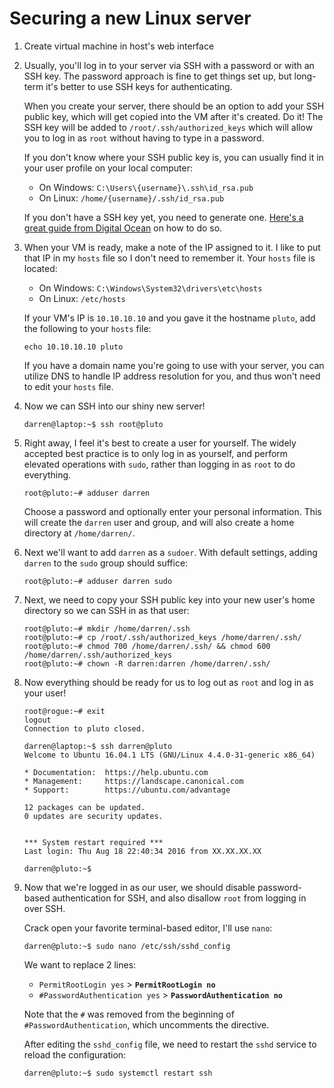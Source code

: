 Securing a new Linux server
===========================

1.  Create virtual machine in host's web interface

2.  Usually, you'll log in to your server via SSH with a password or with an SSH key.
    The password approach is fine to get things set up, but long-term it's better
    to use SSH keys for authenticating.

    When you create your server, there should be an option to add your SSH public key,
    which will get copied into the VM after it's created. Do it!
    The SSH key will be added to `/root/.ssh/authorized_keys` which will allow you to
    log in as `root` without having to type in a password.

    If you don't know where your SSH public key is, you can usually find it in
    your user profile on your local computer:
    * On Windows: `C:\Users\{username}\.ssh\id_rsa.pub`
    * On Linux: `/home/{username}/.ssh/id_rsa.pub`

    If you don't have a SSH key yet, you need to generate one.
    [Here's a great guide from Digital Ocean](https://www.digitalocean.com/community/tutorials/how-to-set-up-ssh-keys--2)
    on how to do so.

3.  When your VM is ready, make a note of the IP assigned to it.
    I like to put that IP in my `hosts` file so I don't need to remember it.
    Your `hosts` file is located:
    * On Windows: `C:\Windows\System32\drivers\etc\hosts`
    * On Linux: `/etc/hosts`

    If your VM's IP is `10.10.10.10` and you gave it the hostname `pluto`,
    add the following to your `hosts` file:
    ```
    echo 10.10.10.10 pluto
    ```

    If you have a domain name you're going to use with your server,
    you can utilize DNS to handle IP address resolution for you,
    and thus won't need to edit your `hosts` file.

3.  Now we can SSH into our shiny new server!
    ```
    darren@laptop:~$ ssh root@pluto
    ```

4.  Right away, I feel it's best to create a user for yourself.
    The widely accepted best practice is to only log in as yourself,
    and perform elevated operations with `sudo`,
    rather than logging in as `root` to do everything.
    ```
    root@pluto:~# adduser darren
    ```
    Choose a password and optionally enter your personal information.
    This will create the `darren` user and group,
    and will also create a home directory at `/home/darren/`.

5.  Next we'll want to add `darren` as a `sudoer`. With default settings,
    adding `darren` to the `sudo` group should suffice:
    ```
    root@pluto:~# adduser darren sudo
    ```

6.  Next, we need to copy your SSH public key into your new user's home directory
    so we can SSH in as that user:
    ```
    root@pluto:~# mkdir /home/darren/.ssh
    root@pluto:~# cp /root/.ssh/authorized_keys /home/darren/.ssh/
    root@pluto:~# chmod 700 /home/darren/.ssh/ && chmod 600 /home/darren/.ssh/authorized_keys
    root@pluto:~# chown -R darren:darren /home/darren/.ssh/
    ```

7.  Now everything should be ready for us to log out as `root` and log in as your user!
    ```
    root@rogue:~# exit
    logout
    Connection to pluto closed.

    darren@laptop:~$ ssh darren@pluto
    Welcome to Ubuntu 16.04.1 LTS (GNU/Linux 4.4.0-31-generic x86_64)

    * Documentation:  https://help.ubuntu.com
    * Management:     https://landscape.canonical.com
    * Support:        https://ubuntu.com/advantage

    12 packages can be updated.
    0 updates are security updates.


    *** System restart required ***
    Last login: Thu Aug 18 22:40:34 2016 from XX.XX.XX.XX

    darren@pluto:~$
    ```

8.  Now that we're logged in as our user,
    we should disable password-based authentication for SSH,
    and also disallow `root` from logging in over SSH.

    Crack open your favorite terminal-based editor, I'll use `nano`:
    ```
    darren@pluto:~$ sudo nano /etc/ssh/sshd_config
    ```

    We want to replace 2 lines:
    * `PermitRootLogin yes` > **`PermitRootLogin no`**
    * `#PasswordAuthentication yes` > **`PasswordAuthentication no`**

    Note that the `#` was removed from the beginning of `#PasswordAuthentication`,
    which uncomments the directive.

    After editing the `sshd_config` file, we need to restart
    the `sshd` service to reload the configuration:
    ```
    darren@pluto:~$ sudo systemctl restart ssh
    ```